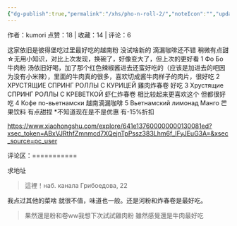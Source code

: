 ```yaml
---
{"dg-publish":true,"permalink":"/xhs/pho-n-roll-2/","noteIcon":"","updated":"2025-03-17T22:26:56.523+08:00"}
---
```


作者：kumori
点赞：18   |   收藏：14   |   评论：6

这家依旧是彼得堡吃过里最好吃的越南粉 没试啥新的 滴漏咖啡还不错 稍微有点甜
☆无用小知识，对比上次发现，换碗了，好像变大了，但上次的更好看
1 Фо Бо 牛肉粉 汤依旧好喝，加了那个红色辣椒酱进去还蛮好吃的（应该是加进去的吧因为没有小米辣），里面的牛肉真的很多，喜欢切成酱牛肉样子的肉片，很好吃
2 ХРУСТЯЩИЕ СПРИНГ РОЛЛЫ С КУРИЦЕЙ 雞肉炸春卷 好吃
3 Хрустящие СПРИНГ РОЛЛЫ С КРЕВЕТКОЙ 虾仁炸春卷 相比较起来更喜欢这个 但都很好吃
4 Кофе по-вьетнамски 越南滴漏咖啡
5 Вьетнамский лимонад Манго 芒果饮料 有点甜捏
*不知道现在是不是优惠 有-15%折扣

https://www.xiaohongshu.com/explore/641e137600000000130081ed?xsec_token=ABxVJRthfZmnmcd7XQejnTpPssz383Lhm6f_lFyJEuG3A=&xsec_source=pc_user

评论区：===========

求地址

> 這裡！наб. канала Грибоедова, 22

我点过其他的菜啥 就很不值，味道也一般。还是河粉和炸春卷是最好吃。

> 果然還是粉和卷ww我想下次試試雞肉粉 雖然感覺還是牛肉最好吃